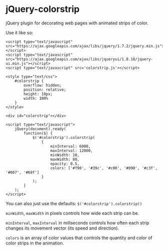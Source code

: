 jQuery-colorstrip
=================

jQuery plugin for decorating web pages with animated strips of color.

Use it like so:

    <script type="text/javascript" src="https://ajax.googleapis.com/ajax/libs/jquery/1.7.2/jquery.min.js"></script>
    <script type="text/javascript" src="https://ajax.googleapis.com/ajax/libs/jqueryui/1.8.18/jquery-ui.min.js"></script>
    <script type="text/javascript" src='colorstrip.js'></script>

    <style type="text/css">
        #colorstrip {
            overflow: hidden;
            position: relative;
            height: 10px;
            width: 100%
        }
    </style>

    <div id="colorstrip"></div>

    <script type="text/javascript">
        jQuery(document).ready(
            function($) {
                $('#colorstrip').colorstrip(
                    {
                        minInterval: 6000,
                        maxInterval: 12000,
                        minWidth: 10,
                        maxWidth: 80,
                        opacity: 0.5,
                        colors: ['#f90', '#39c', '#c00', '#090', '#c3f', '#007', '#69f']
                    }
                );
            }
        );      
    </script>

You can also just use the defaults: `$('#colorstrip').colorstrip()`

`minWidth`, `maxWidth` in pixels controls how wide each strip can be.

`minInterval`, `maxInterval` in millseconds controls how often each strip changes its movement vector (its speed and direction).

`colors` is an array of color values that controls the quantity and color of color strips in the animation.